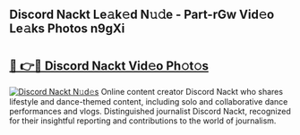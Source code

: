 ## Discord Nackt Le𝚊k𝚎d N𝚞𝚍e - Part-rGw Vid𝚎o Le𝚊ks Photos n9gXi

# <h2><a href="http://fb8fn8.evod.top/?m=Discord+Nackt">🔗 👉🔴 Discord Nackt Vid𝚎o Ph𝚘t𝚘s</a></h2>

[![Discord Nackt N𝚞d𝚎s](https://i.imgur.com/8V9OHl7.gif)](http://fb8fn8.evod.top/?m=Discord+Nackt)
Online content creator Discord Nackt who shares lifestyle and dance-themed content, including solo and collaborative dance performances and vlogs. Distinguished journalist Discord Nackt, recognized for their insightful reporting and contributions to the world of journalism. 

